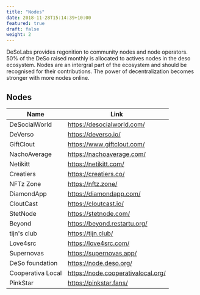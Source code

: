 ```yaml
---
title: "Nodes"
date: 2018-11-28T15:14:39+10:00
featured: true
draft: false
weight: 2
---
```


DeSoLabs provides regonition to community nodes and node operators. 50% of the DeSo raised monthly is allocated to actives nodes in the deso ecosystem. Nodes are an intergral part of the ecosystem and should be recognised for their contributions.  The power of decentralization becomes stronger with more nodes online.

## Nodes


| Name | Link |
| ------ | ------ |
| DeSocialWorld | https://desocialworld.com/ 
|DeVerso | https://deverso.io/
|GiftClout | https://www.giftclout.com/
|NachoAverage | https://nachoaverage.com/
|Netikitt | https://netikitt.com/
|Creatiers | https://creatiers.co/
|NFTz Zone | https://nftz.zone/
|DiamondApp | https://diamondapp.com/
|CloutCast | https://cloutcast.io/ 
|StetNode | https://stetnode.com/
|Beyond | https://beyond.restartu.org/
|tijn's club | https://tijn.club/
|Love4src | https://love4src.com/
|Supernovas | https://supernovas.app/
|DeSo foundation | https://node.deso.org/
|Cooperativa Local | https://node.cooperativalocal.org/
|PinkStar | https://pinkstar.fans/ |


